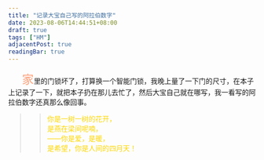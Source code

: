```yaml
---
title: "记录大宝自己写的阿拉伯数字"
date: 2023-08-06T14:44:51+08:00
draft: true
tags: ["HM"]
adjacentPost: true
readingBar: true
---
```


&emsp;&emsp;<font size=5 color=#ffa07a>家</font>里的门锁坏了，打算换一个智能门锁，我晚上量了一下门的尺寸，在本子上记录了一下，就把本子扔在那儿去忙了，然后大宝自己就在哪写，我一看写的阿拉伯数字还真那么像回事。

> > <font color=#ffd700>你是一树一树的花开，<br>
> > 是燕在梁间呢喃，<br>
> > ——你是爱，是暖，<br>
> > 是希望，你是人间的四月天！</font><br>